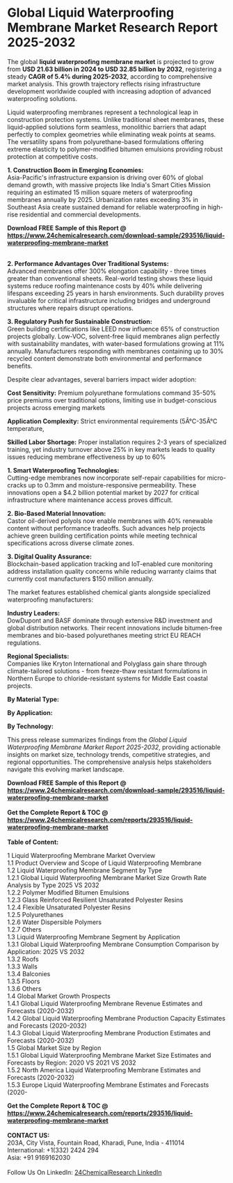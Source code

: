 <h1>Global Liquid Waterproofing Membrane Market Research Report 2025-2032</h1><p>The global <strong>liquid waterproofing membrane market</strong> is projected to grow from <strong>USD 21.63 billion in 2024 to USD 32.85 billion by 2032</strong>, registering a steady <strong>CAGR of 5.4% during 2025-2032</strong>, according to comprehensive market analysis. This growth trajectory reflects rising infrastructure development worldwide coupled with increasing adoption of advanced waterproofing solutions.</p><p>Liquid waterproofing membranes represent a technological leap in construction protection systems. Unlike traditional sheet membranes, these liquid-applied solutions form seamless, monolithic barriers that adapt perfectly to complex geometries while eliminating weak points at seams. The versatility spans from polyurethane-based formulations offering extreme elasticity to polymer-modified bitumen emulsions providing robust protection at competitive costs.</p><p><strong>1. Construction Boom in Emerging Economies:</strong><br>
Asia-Pacific's infrastructure expansion is driving over 60% of global demand growth, with massive projects like India's Smart Cities Mission requiring an estimated 15 million square meters of waterproofing membranes annually by 2025. Urbanization rates exceeding 3% in Southeast Asia create sustained demand for reliable waterproofing in high-rise residential and commercial developments.</p><div><b>Download FREE Sample of this Report @ 
            <a href="https://www.24chemicalresearch.com/download-sample/293516/liquid-waterproofing-membrane-market">
            https://www.24chemicalresearch.com/download-sample/293516/liquid-waterproofing-membrane-market</a></b></div><br><p><strong>2. Performance Advantages Over Traditional Systems:</strong><br>
Advanced membranes offer 300% elongation capability - three times greater than conventional sheets. Real-world testing shows these liquid systems reduce roofing maintenance costs by 40% while delivering lifespans exceeding 25 years in harsh environments. Such durability proves invaluable for critical infrastructure including bridges and underground structures where repairs disrupt operations.</p><p><strong>3. Regulatory Push for Sustainable Construction:</strong><br>
Green building certifications like LEED now influence 65% of construction projects globally. Low-VOC, solvent-free liquid membranes align perfectly with sustainability mandates, with water-based formulations growing at 11% annually. Manufacturers responding with membranes containing up to 30% recycled content demonstrate both environmental and performance benefits.</p><p>Despite clear advantages, several barriers impact wider adoption:</p><p><strong>Cost Sensitivity:</strong> Premium polyurethane formulations command 35-50% price premiums over traditional options, limiting use in budget-conscious projects across emerging markets</p><p><strong>Application Complexity:</strong> Strict environmental requirements (5Â°C-35Â°C temperature, 
  </p><p><strong>Skilled Labor Shortage:</strong> Proper installation requires 2-3 years of specialized training, yet industry turnover above 25% in key markets leads to quality issues reducing membrane effectiveness by up to 60%</p><p><strong>1. Smart Waterproofing Technologies:</strong><br>
Cutting-edge membranes now incorporate self-repair capabilities for micro-cracks up to 0.3mm and moisture-responsive permeability. These innovations open a $4.2 billion potential market by 2027 for critical infrastructure where maintenance access proves difficult.</p><p><strong>2. Bio-Based Material Innovation:</strong><br>
Castor oil-derived polyols now enable membranes with 40% renewable content without performance tradeoffs. Such advances help projects achieve green building certification points while meeting technical specifications across diverse climate zones.</p><p><strong>3. Digital Quality Assurance:</strong><br>
Blockchain-based application tracking and IoT-enabled cure monitoring address installation quality concerns while reducing warranty claims that currently cost manufacturers $150 million annually.</p><p>The market features established chemical giants alongside specialized waterproofing manufacturers:</p><p><strong>Industry Leaders:</strong><br>
DowDupont and BASF dominate through extensive R&amp;D investment and global distribution networks. Their recent innovations include bitumen-free membranes and bio-based polyurethanes meeting strict EU REACH regulations.</p><p><strong>Regional Specialists:</strong><br>
Companies like Kryton International and Polyglass gain share through climate-tailored solutions - from freeze-thaw resistant formulations in Northern Europe to chloride-resistant systems for Middle East coastal projects.</p><p><strong>By Material Type:</strong></p><p><strong>By Application:</strong></p><p><strong>By Technology:</strong></p><p>This press release summarizes findings from the <em>Global Liquid Waterproofing Membrane Market Report 2025-2032</em>, providing actionable insights on market size, technology trends, competitive strategies, and regional opportunities. The comprehensive analysis helps stakeholders navigate this evolving market landscape.</p><div><b>Download FREE Sample of this Report @ 
            <a href="https://www.24chemicalresearch.com/download-sample/293516/liquid-waterproofing-membrane-market">
            https://www.24chemicalresearch.com/download-sample/293516/liquid-waterproofing-membrane-market</a></b></div><br><div><b>Get the Complete Report & TOC @ 
            <a href="https://www.24chemicalresearch.com/reports/293516/liquid-waterproofing-membrane-market">
            https://www.24chemicalresearch.com/reports/293516/liquid-waterproofing-membrane-market</a></b></div><br>
            <b>Table of Content:</b><p>1 Liquid Waterproofing Membrane Market Overview<br />
    1.1 Product Overview and Scope of Liquid Waterproofing Membrane<br />
    1.2 Liquid Waterproofing Membrane Segment by Type<br />
        1.2.1 Global Liquid Waterproofing Membrane Market Size Growth Rate Analysis by Type 2025 VS 2032<br />
        1.2.2 Polymer Modified Bitumen Emulsions<br />
        1.2.3 Glass Reinforced Resilient Unsaturated Polyester Resins<br />
        1.2.4 Flexible Unsaturated Polyester Resins<br />
        1.2.5 Polyurethanes<br />
        1.2.6 Water Dispersible Polymers<br />
        1.2.7 Others<br />
    1.3 Liquid Waterproofing Membrane Segment by Application<br />
        1.3.1 Global Liquid Waterproofing Membrane Consumption Comparison by Application: 2025 VS 2032<br />
        1.3.2 Roofs<br />
        1.3.3 Walls<br />
        1.3.4 Balconies<br />
        1.3.5 Floors<br />
        1.3.6 Others<br />
    1.4 Global Market Growth Prospects<br />
        1.4.1 Global Liquid Waterproofing Membrane Revenue Estimates and Forecasts (2020-2032)<br />
        1.4.2 Global Liquid Waterproofing Membrane Production Capacity Estimates and Forecasts (2020-2032)<br />
        1.4.3 Global Liquid Waterproofing Membrane Production Estimates and Forecasts (2020-2032)<br />
    1.5 Global Market Size by Region<br />
        1.5.1 Global Liquid Waterproofing Membrane Market Size Estimates and Forecasts by Region: 2020 VS 2021 VS 2032<br />
        1.5.2 North America Liquid Waterproofing Membrane Estimates and Forecasts (2020-2032)<br />
        1.5.3 Europe Liquid Waterproofing Membrane Estimates and Forecasts (2020-</p><div><b>Get the Complete Report & TOC @ 
            <a href="https://www.24chemicalresearch.com/reports/293516/liquid-waterproofing-membrane-market">
            https://www.24chemicalresearch.com/reports/293516/liquid-waterproofing-membrane-market</a></b></div><br><b>CONTACT US:</b><br>
            203A, City Vista, Fountain Road, Kharadi, Pune, India - 411014<br>
            International: +1(332) 2424 294<br>
            Asia: +91 9169162030 <br><br>
            Follow Us On LinkedIn: <a href="https://www.linkedin.com/company/24chemicalresearch/">24ChemicalResearch LinkedIn</a>